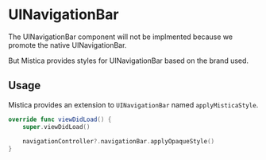 #  UINavigationBar

The UINavigationBar component will not be implmented because we promote the native UINavigationBar.

But Mistica provides styles for UINavigationBar based on the brand used. 

## Usage

Mistica provides an extension to `UINavigationBar` named `applyMisticaStyle`.

```swift
override func viewDidLoad() {
    super.viewDidLoad()
    
    navigationController?.navigationBar.applyOpaqueStyle()
}
```
